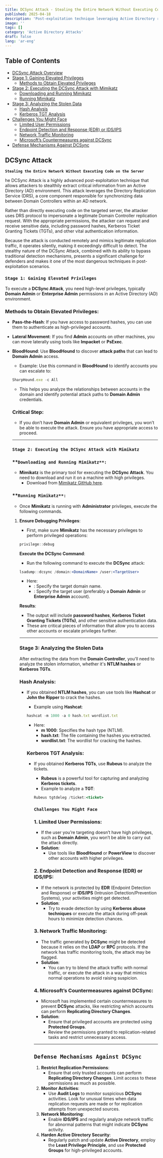 ```yaml
---
title: DCSync Attack - Stealing the Entire Network Without Executing Code on the Server
published: 2025-04-18
description: 'Post-exploitation technique leveraging Active Directory replication to extract credentials and compromise domain without touching the target server.'
image: ''
tags: []
category: 'Active Directory Attacks'
draft: false 
lang: 'ar-eng'
---
```


## Table of Contents

- [DCSync Attack Overview](#dcsync-attack)
- [Stage 1: Gaining Elevated Privileges](#stage-1-gaining-elevated-privileges)
  - [Methods to Obtain Elevated Privileges](#methods-to-obtain-elevated-privileges)
- [Stage 2: Executing the DCSync Attack with Mimikatz](#stage-2-executing-the-dcsync-attack-with-mimikatz)
  - [Downloading and Running Mimikatz](#downloading-and-running-mimikatz)
  - [Running Mimikatz](#running-mimikatz)
- [Stage 3: Analyzing the Stolen Data](#stage-3-analyzing-the-stolen-data)
  - [Hash Analysis](#hash-analysis)
  - [Kerberos TGT Analysis](#kerberos-tgt-analysis)
- [Challenges You Might Face](#challenges-you-might-face)
  - [Limited User Permissions](#1-limited-user-permissions)
  - [Endpoint Detection and Response (EDR) or IDS/IPS](#2-endpoint-detection-and-response-edr-or-idsips)
  - [Network Traffic Monitoring](#3-network-traffic-monitoring)
  - [Microsoft’s Countermeasures against DCSync](#4-microsofts-countermeasures-against-dcsync)
- [Defense Mechanisms Against DCSync](#defense-mechanisms-against-dcsync)

## **DCSync Attack**

**`Stealing the Entire Network Without Executing Code on the Server`**

he DCSync Attack is a highly advanced post-exploitation technique that allows attackers to stealthily extract critical information from an Active Directory (AD) environment. This attack leverages the Directory Replication Service (DRS), a core component responsible for synchronizing data between Domain Controllers within an AD network.

Rather than directly executing code on the targeted server, the attacker uses DRS protocol to impersonate a legitimate Domain Controller replication request. With the appropriate permissions, the attacker can request and receive sensitive data, including password hashes, Kerberos Ticket Granting Tickets (TGTs), and other vital authentication information.

Because the attack is conducted remotely and mimics legitimate replication traffic, it operates silently, making it exceedingly difficult to detect. The stealthy nature of the DCSync Attack, combined with its ability to bypass traditional detection mechanisms, presents a significant challenge for defenders and makes it one of the most dangerous techniques in post-exploitation scenarios.

### **`Stage 1: Gaining Elevated Privileges`**

To execute a **DCSync Attack**, you need high-level privileges, typically **Domain Admin** or **Enterprise Admin** permissions in an Active Directory (AD) environment.

### **Methods to Obtain Elevated Privileges**:

- **Pass-the-Hash**: If you have access to password hashes, you can use them to authenticate as high-privileged accounts.
- **Lateral Movement**: If you find **Admin** accounts on other machines, you can move laterally using tools like **Impacket** or **PsExec**.
- **BloodHound**: Use **BloodHound** to discover **attack paths** that can lead to **Domain Admin** access.
    - Example: Use this command in **BloodHound** to identify accounts you can escalate to:
    
    ```jsx
    SharpHound.exe -c All
    ```
    
    - This helps you analyze the relationships between accounts in the domain and identify potential attack paths to **Domain Admin** credentials.
    
    ### **Critical Step**:
    
    - If you don’t have **Domain Admin** or equivalent privileges, you won’t be able to execute the attack. Ensure you have appropriate access to proceed.
    
    ---
    
    ### `Stage 2: Executing the DCSync Attack with Mimikatz`
    
    ### **`Downloading and Running Mimikatz**:`
    
    - **Mimikatz** is the primary tool for executing the **DCSync Attack**. You need to download and run it on a machine with high privileges.
        - Download from [Mimikatz GitHub here](https://github.com/gentilkiwi/mimikatz).
    
    ### **`Running Mimikatz**:`
    
    - Once **Mimikatz** is running with **Administrator** privileges, execute the following commands.
    1. **Ensure Debugging Privileges**:
        - First, make sure **Mimikatz** has the necessary privileges to perform privileged operations:
        
        ```jsx
        privilege::debug
        ```
        
        **Execute the DCSync Command**:
        
        - Run the following command to execute the **DCSync** attack:
        
        ```jsx
        lsadump::dcsync /domain:<DomainName> /user:<TargetUser>
        ```
        
        - Here:
            - **<DomainName>**: Specify the target domain name.
            - **<TargetUser>**: Specify the target user (preferably a **Domain Admin** or **Enterprise Admin** account).
        
        **Results**:
        
        - The output will include **password hashes**, **Kerberos Ticket Granting Tickets (TGTs)**, and other sensitive authentication data.
        - These are critical pieces of information that allow you to access other accounts or escalate privileges further.
        
        ---
        
        ### **Stage 3: Analyzing the Stolen Data**
        
        After extracting the data from the **Domain Controller**, you'll need to analyze the stolen information, whether it's **NTLM hashes** or **Kerberos TGTs**.
        
        ### **Hash Analysis**:
        
        - If you obtained **NTLM hashes**, you can use tools like **Hashcat** or **John the Ripper** to crack the hashes.
            - Example using **Hashcat**:
            
            ```jsx
            hashcat -m 1000 -a 0 hash.txt wordlist.txt
            ```
            
            - Here:
                - **m 1000**: Specifies the hash type (NTLM).
                - **hash.txt**: The file containing the hashes you extracted.
                - **wordlist.txt**: The wordlist for cracking the hashes.
            
            ### **Kerberos TGT Analysis**:
            
            - If you obtained **Kerberos TGTs**, use **Rubeus** to analyze the tickets.
                - **Rubeus** is a powerful tool for capturing and analyzing **Kerberos tickets**.
                - Example to analyze a **TGT**:
                
                ```jsx
                Rubeus tgtdeleg /ticket:<ticket>
                ```
                
                ### `Challenges You Might Face`
                
                ### 1. **Limited User Permissions**:
                
                - If the user you’re targeting doesn’t have high privileges, such as **Domain Admin**, you won’t be able to carry out the attack directly.
                - **Solution**:
                    - Use tools like **BloodHound** or **PowerView** to discover other accounts with higher privileges.
                
                ### 2. **Endpoint Detection and Response (EDR) or IDS/IPS**:
                
                - If the network is protected by **EDR** (Endpoint Detection and Response) or **IDS/IPS** (Intrusion Detection/Prevention Systems), your activities might get detected.
                - **Solution**:
                    - Try to evade detection by using **Kerberos abuse techniques** or execute the attack during off-peak hours to minimize detection chances.
                
                ### 3. **Network Traffic Monitoring**:
                
                - The traffic generated by **DCSync** might be detected because it relies on the **LDAP** or **RPC** protocols. If the network has traffic monitoring tools, the attack may be flagged.
                - **Solution**:
                    - You can try to blend the attack traffic with normal traffic, or execute the attack in a way that mimics normal operations to avoid raising suspicion.
                
                ### 4. **Microsoft’s Countermeasures against DCSync**:
                
                - Microsoft has implemented certain countermeasures to prevent **DCSync** attacks, like restricting which accounts can perform **Replicating Directory Changes**.
                - **Solution**:
                    - Ensure that privileged accounts are protected using **Protected Groups**.
                    - Review the permissions granted to replication-related tasks and restrict unnecessary access.
                
                ---
                
                ## **`Defense Mechanisms Against DCSync`**
                
                1. **Restrict Replication Permissions**:
                    - Ensure that only trusted accounts can perform **Replicating Directory Changes**. Limit access to these permissions as much as possible.
                2. **Monitor Activities**:
                    - Use **Audit Logs** to monitor suspicious **DCSync** activities. Look for unusual times when data replication requests are made or for replication attempts from unexpected sources.
                3. **Network Monitoring**:
                    - Enable **IDS/IPS** and regularly analyze network traffic for abnormal patterns that might indicate **DCSync** activity.
                4. **Harden Active Directory Security**:
                    - Regularly patch and update **Active Directory**, employ the **Least Privilege Principle**, and use **Protected Groups** for high-privileged accounts.